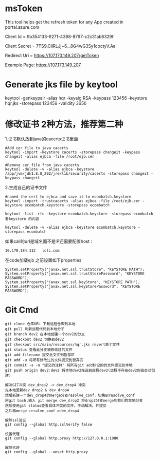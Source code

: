 # msToken
This tool helps get the refresh token for any App created in portal.azure.com

Client Id = 9b354133-9271-4398-8797-c2c31ab6329f

Client Secret = 7TS9.CiIRLJj~6__8G4wG3Sy1cpctyV.Aa

Redirect Uri = https://107.173.149.207/getToken

Example Page: https://107.173.149.207

# Generate jks file by keytool
keytool -genkeypair -alias hqr -keyalg RSA -keypass 123456 -keystore hqr.jks -storepass 123456 -validity 3650


# 修改证书 2种方法，推荐第二种
1.证书默认放到java的cacerts证书里面

```base
#Add cer file to java cacerts
keytool -import -keystore cacerts -storepass changeit -keypass changeit -alias ejbca -file /root/ejb.cer

#Remove cer file from java cacerts
keytool -delete -v -alias ejbca -keystore /app/jvm/jdk1.8.0_202/jre/lib/security/cacerts -storepass changeit -keypass changeit
```
 
2.生成自己的证书文件

```base
#named the cert to ejbca and save it to ecombatch.keystore
keytool -import -trustcacerts -alias ejbca -file /root/ejb.cer -keystore ecombatch.keystore -storepass ecombatch

keytool -list -rfc -keystore ecombatch.keystore -storepass ecombatch 看keystore 的内容

keytool -delete -v -alias ejbca -keystore ecombatch.keystore -storepass ecombatch
```

如果call的url是域名而不是IP还需要配置host： 
```base
10.170.184.112   loli.com
```

在code加载ejb 之前设置如下properties

```base
System.setProperty("javax.net.ssl.trustStore", "KEYSTORE PATH");
System.setProperty("javax.net.ssl.trustStorePassword", "KEYSTORE PASSWORD");
System.setProperty("javax.net.ssl.keyStore", "KEYSTORE PATH");
System.setProperty("javax.net.ssl.keyStorePassword", "KEYSTORE PASSWORD");
```

# Git Cmd
```base
git clone 仓库URL 下载远程仓库到本地
git pull 刷新远程代码到本地分子
git branch dev2 在本地创建一个dev2的分支
git checkout dev2 切换到dev2
git checkout src/main/resources/hqr.jks revert单个文件
git status 查看此分支被修改过的文件
git add filename 提交此文件到暂存区
git add -u 将所有修改过的文件提交到暂存区
git commit -a -m "提交的注释" 将所有git add标记的的文件提交到本地
git push origin dev2:dev2 将本地dev2推送到远程dev2(远程不存在dev2则会自动创建)

解决GIT冲突 dev_drop2 -> dev_drop4 冲突
先本地更新dev_drop2 & dev_drop4
然后新建一个dev_drop4的merge分支resolve_conf，切换到resolve_conf
用git bash,输入 git merge dev_drop2 将drop2分支merge到我们的本地分支
然后使用git status查看具体冲突的文件，手动解决，并提交
之后再merge resolve_conf->dev_drop4

解除ssl验证
git config --global http.sslVerify false

设置代理
git config --global http.proxy http://127.0.0.1:1080

解除代理
git config --global --unset http.proxy
```
